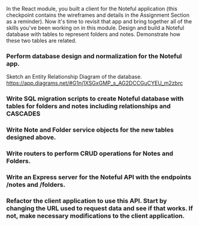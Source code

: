 In the React module, you built a client for the Noteful application (this checkpoint contains the wireframes and details in the Assignment Section as a reminder). Now it's time to revisit that app and bring together all of the skills you've been working on in this module. Design and build a Noteful database with tables to represent folders and notes. Demonstrate how these two tables are related.

### Perform database design and normalization for the Noteful app. 
Sketch an Entity Relationship Diagram of the database. https://app.diagrams.net/#G1nj1XSGxGMP_s_AG2DCCGuCYEU_m2zbrc

### Write SQL migration scripts to create Noteful database with tables for folders and notes including relationships and CASCADES

### Write Note and Folder service objects for the new tables designed above.

### Write routers to perform CRUD operations for Notes and Folders.

### Write an Express server for the Noteful API with the endpoints /notes and /folders.

### Refactor the client application to use this API. Start by changing the URL used to request data and see if that works. If not, make necessary modifications to the client application.
